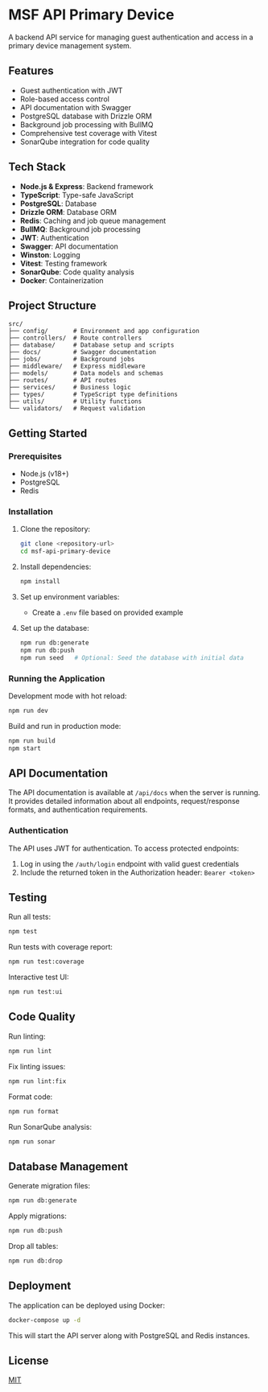 # MSF API Primary Device

A backend API service for managing guest authentication and access in a primary device management system.

## Features

- Guest authentication with JWT
- Role-based access control
- API documentation with Swagger
- PostgreSQL database with Drizzle ORM
- Background job processing with BullMQ
- Comprehensive test coverage with Vitest
- SonarQube integration for code quality

## Tech Stack

- **Node.js & Express**: Backend framework
- **TypeScript**: Type-safe JavaScript
- **PostgreSQL**: Database
- **Drizzle ORM**: Database ORM
- **Redis**: Caching and job queue management
- **BullMQ**: Background job processing
- **JWT**: Authentication
- **Swagger**: API documentation
- **Winston**: Logging
- **Vitest**: Testing framework
- **SonarQube**: Code quality analysis
- **Docker**: Containerization

## Project Structure

```
src/
├── config/       # Environment and app configuration
├── controllers/  # Route controllers
├── database/     # Database setup and scripts
├── docs/         # Swagger documentation
├── jobs/         # Background jobs
├── middleware/   # Express middleware
├── models/       # Data models and schemas
├── routes/       # API routes
├── services/     # Business logic
├── types/        # TypeScript type definitions
├── utils/        # Utility functions
└── validators/   # Request validation
```

## Getting Started

### Prerequisites

- Node.js (v18+)
- PostgreSQL
- Redis

### Installation

1. Clone the repository:

   ```bash
   git clone <repository-url>
   cd msf-api-primary-device
   ```

2. Install dependencies:

   ```bash
   npm install
   ```

3. Set up environment variables:

   - Create a `.env` file based on provided example

4. Set up the database:
   ```bash
   npm run db:generate
   npm run db:push
   npm run seed   # Optional: Seed the database with initial data
   ```

### Running the Application

Development mode with hot reload:

```bash
npm run dev
```

Build and run in production mode:

```bash
npm run build
npm start
```

## API Documentation

The API documentation is available at `/api/docs` when the server is running. It provides detailed information about all endpoints, request/response formats, and authentication requirements.

### Authentication

The API uses JWT for authentication. To access protected endpoints:

1. Log in using the `/auth/login` endpoint with valid guest credentials
2. Include the returned token in the Authorization header: `Bearer <token>`

## Testing

Run all tests:

```bash
npm test
```

Run tests with coverage report:

```bash
npm run test:coverage
```

Interactive test UI:

```bash
npm run test:ui
```

## Code Quality

Run linting:

```bash
npm run lint
```

Fix linting issues:

```bash
npm run lint:fix
```

Format code:

```bash
npm run format
```

Run SonarQube analysis:

```bash
npm run sonar
```

## Database Management

Generate migration files:

```bash
npm run db:generate
```

Apply migrations:

```bash
npm run db:push
```

Drop all tables:

```bash
npm run db:drop
```

## Deployment

The application can be deployed using Docker:

```bash
docker-compose up -d
```

This will start the API server along with PostgreSQL and Redis instances.

## License

[MIT](LICENSE)
